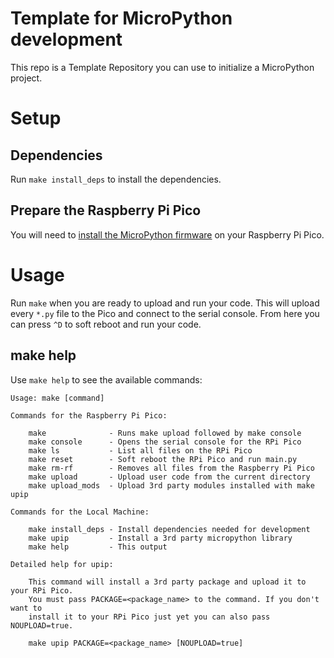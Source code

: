# Template for MicroPython development

This repo is a Template Repository you can use to initialize a MicroPython project. 

# Setup

## Dependencies

Run `make install_deps` to install the dependencies.

## Prepare the Raspberry Pi Pico

You will need to [install the MicroPython firmware](https://www.raspberrypi.com/documentation/microcontrollers/micropython.html#drag-and-drop-micropython) on your Raspberry Pi Pico.

# Usage

Run `make` when you are ready to upload and run your code. This will upload every `*.py` file to the Pico and connect to the serial console. From here you can press `^D` to soft reboot and run your code.

## make help

Use `make help` to see the available commands:

```
Usage: make [command]

Commands for the Raspberry Pi Pico:

    make              - Runs make upload followed by make console
    make console      - Opens the serial console for the RPi Pico
    make ls           - List all files on the RPi Pico
    make reset        - Soft reboot the RPi Pico and run main.py
    make rm-rf        - Removes all files from the Raspberry Pi Pico
    make upload       - Upload user code from the current directory
    make upload_mods  - Upload 3rd party modules installed with make upip

Commands for the Local Machine:

    make install_deps - Install dependencies needed for development
    make upip         - Install a 3rd party micropython library
    make help         - This output

Detailed help for upip:

    This command will install a 3rd party package and upload it to your RPi Pico.
    You must pass PACKAGE=<package_name> to the command. If you don't want to
    install it to your RPi Pico just yet you can also pass NOUPLOAD=true.

    make upip PACKAGE=<package_name> [NOUPLOAD=true]
```
